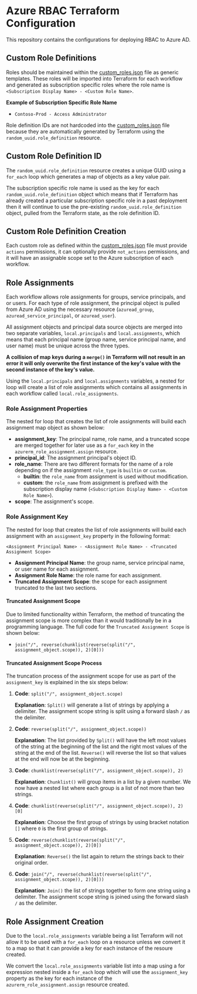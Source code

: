 # Azure RBAC Terraform Configuration

This repository contains the configurations for deploying RBAC to Azure AD.

## Custom Role Definitions

Roles should be maintained within the [custom_roles.json](./terraform/custom_roles.json) file as generic templates. These roles will be imported into Terraform for each workflow and generated as subscription specific roles where the role name is `<Subscription Display Name> - <Custom Role Name>`.

**Example of Subscription Specific Role Name**

* `Contoso-Prod - Access Administrator`

Role definition IDs are not hardcoded into the [custom_roles.json](./terraform/custom_roles.json) file because they are automatically generated by Terraform using the `random_uuid.role_definition` resource.

## Custom Role Definition ID

The `random_uuid.role_definition` resource creates a unique GUID using a `for_each` loop which generates a map of objects as a key value pair.

The subscription specific role name is used as the key for each `random_uuid.role_definition` object which means that if Terraform has already created a particular subscription specific role in a past deployment then it will continue to use the pre-existing `random_uuid.role_definition` object, pulled from the Terraform state, as the role definition ID.

## Custom Role Definition Creation

Each custom role as defined within the [custom_roles.json](./terraform/custom_roles.json) file must provide `actions` permissions, it can optionally provide `not_actions` permissions, and it will have an assignable scope set to the Azure subscription of each workflow.

## Role Assignments

Each workflow allows role assignments for groups, service principals, and or users. For each type of role assignment, the principal object is pulled from Azure AD using the necessary resource (`azuread_group`, `azuread_service_principal`, or `azuread_user`).

All assignment objects and principal data source objects are merged into two separate variables, `local.principals` and `local.assignments`, which means that each principal name (group name, service principal name, and user name) must be unique across the three types.

**A collision of map keys during a `merge()` in Terraform will not result in an error it will only overwrite the first instance of the key's value with the second instance of the key's value.**

Using the `local.principals` and `local.assignments` variables, a nested for loop will create a list of role assignments which contains all assignments in each workflow called `local.role_assignments`.

### Role Assignment Properties

The nested for loop that creates the list of role assignments will build each assignment map object as shown below:

* **assignment_key**: The principal name, role name, and a truncated scope are merged together for later use as a `for_each` key in the `azurerm_role_assignment.assign` resource.
* **principal_id**: The assignment principal's object ID.
* **role_name**: There are two different formats for the name of a role depending on if the assignment `role_type` is `builtin` or `custom`.
  * **builtin**: the `role_name` from assignment is used without modification.
  * **custom**: the `role_name` from assignment is prefixed with the subscription display name (`<Subscription Display Name> - <Custom Role Name>`).
* **scope**: The assignment's scope.

### Role Assignment Key

The nested for loop that creates the list of role assignments will build each assignment with an `assignment_key` property in the following format:

`<Assignment Principal Name> - <Assignment Role Name> - <Truncated Assignment Scope>`

* **Assignment Principal Name**: the group name, service principal name, or user name for each assignment.
* **Assignment Role Name**: the role name for each assignment.
* **Truncated Assignment Scope**: the scope for each assignment truncated to the last two sections.

#### Truncated Assignment Scope

Due to limited functionality within Terraform, the method of truncating the assignment scope is more complex than it would traditionally be in a programming language. The full code for the `Truncated Assignment Scope` is shown below:

* `join("/", reverse(chunklist(reverse(split("/", assignment_object.scope)), 2)[0]))`

#### Truncated Assignment Scope Process

The truncation process of the assignment scope for use as part of the `assignment_key` is explained in the six steps below:

1. **Code**: `split("/", assignment_object.scope)`

   **Explanation**: `Split()` will generate a list of strings by applying a delimiter. The assignment scope string is split using a forward slash `/` as the delimiter.

2. **Code**: `reverse(split("/", assignment_object.scope))`

   **Explanation**: The list provided by `Split()` will have the left most values of the string at the beginning of the list and the right most values of the string at the end of the list. `Reverse()` will reverse the list so that values at the end will now be at the beginning.

3. **Code**: `chunklist(reverse(split("/", assignment_object.scope)), 2)`

   **Explanation**: `Chunklist()` will group items in a list by a given number. We now have a nested list where each group is a list of not more than two strings.

4. **Code**: `chunklist(reverse(split("/", assignment_object.scope)), 2)[0]`

   **Explanation**: Choose the first group of strings by using bracket notation `[]` where `0` is the first group of strings.

5. **Code**: `reverse(chunklist(reverse(split("/", assignment_object.scope)), 2)[0])`

   **Explanation**: `Reverse()` the list again to return the strings back to their original order.

6. **Code**: `join("/", reverse(chunklist(reverse(split("/", assignment_object.scope)), 2)[0]))`

   **Explanation**: `Join()` the list of strings together to form one string using a delimiter. The assignment scope string is joined using the forward slash `/` as the delimiter.

## Role Assignment Creation

Due to the `local.role_assignments` variable being a list Terraform will not allow it to be used with a `for_each` loop on a resource unless we convert it to a map so that it can provide a key for each instance of the resoure created.

We convert the `local.role_assignments` variable list into a map using a for expression nested inside a `for_each` loop which will use the `assignment_key` property as the key for each instance of the `azurerm_role_assignment.assign` resource created.
